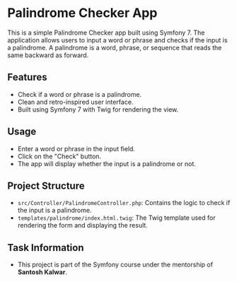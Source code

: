 # Palindrome Checker App

This is a simple Palindrome Checker app built using Symfony 7. The application allows users to input a word or phrase and checks if the input is a palindrome. A palindrome is a word, phrase, or sequence that reads the same backward as forward.

## Features

- Check if a word or phrase is a palindrome.
- Clean and retro-inspired user interface.
- Built using Symfony 7 with Twig for rendering the view.

## Usage

- Enter a word or phrase in the input field.
- Click on the "Check" button.
- The app will display whether the input is a palindrome or not.

## Project Structure

- `src/Controller/PalindromeController.php`: Contains the logic to check if the input is a palindrome.
- `templates/palindrome/index.html.twig`: The Twig template used for rendering the form and displaying the result.

## Task Information

- This project is part of the Symfony course under the mentorship of **Santosh Kalwar**.
  
